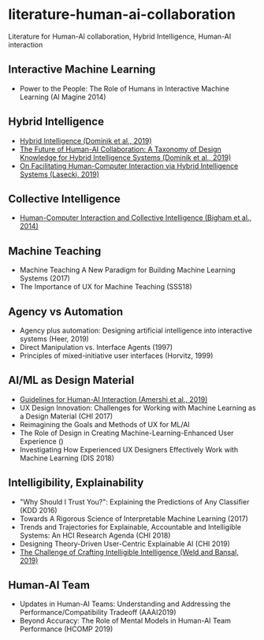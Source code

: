 # literature-human-ai-collaboration
Literature for Human-AI collaboration, Hybrid Intelligence, Human-AI interaction

## Interactive Machine Learning
- Power to the People: The Role of Humans in Interactive Machine Learning (AI Magine 2014)

## Hybrid Intelligence
- [Hybrid Intelligence (Dominik et al., 2019)](https://link.springer.com/article/10.1007/s12599-019-00595-2)
- [The Future of Human-AI Collaboration: A Taxonomy of Design Knowledge for Hybrid Intelligence Systems (Dominik et al., 2019)](https://www.alexandria.unisg.ch/254994/)
- [On Facilitating Human-Computer Interaction via Hybrid Intelligence Systems (Lasecki, 2019)](https://pdfs.semanticscholar.org/af1f/3e78f052e0f50840b284c94ff5ae2c3a1c8f.pdf)

## Collective Intelligence
- [Human-Computer Interaction and Collective Intelligence (Bigham et al., 2014)](https://pdfs.semanticscholar.org/348e/72a77ff388b5af54f7bf84c032317b4d083e.pdf)

## Machine Teaching
- Machine Teaching A New Paradigm for Building Machine Learning Systems (2017)
- The Importance of UX for Machine Teaching (SSS18)

## Agency vs Automation
- Agency plus automation: Designing artificial intelligence into interactive systems (Heer, 2019)
- Direct Manipulation vs. Interface Agents (1997)
- Principles of mixed-initiative user interfaces (Horvitz, 1999)

## AI/ML as Design Material
- [Guidelines for Human-AI Interaction (Amershi et al., 2019)](https://www.microsoft.com/en-us/research/uploads/prod/2019/01/Guidelines-for-Human-AI-Interaction-camera-ready.pdf)
- UX Design Innovation: Challenges for Working with Machine Learning as a Design Material (CHI 2017)
- Reimagining the Goals and Methods of UX for ML/AI
- The Role of Design in Creating Machine-Learning-Enhanced User Experience ()
- Investigating How Experienced UX Designers Effectively Work with Machine Learning (DIS 2018)

## Intelligibility, Explainability
- "Why Should I Trust You?": Explaining the Predictions of Any Classifier (KDD 2016)
- Towards A Rigorous Science of Interpretable Machine Learning (2017)
- Trends and Trajectories for Explainable, Accountable and Intelligible Systems: An HCI Research Agenda (CHI 2018)
- Designing Theory-Driven User-Centric Explainable AI (CHI 2019)
- [The Challenge of Crafting Intelligible Intelligence (Weld and Bansal, 2019)](https://cacm.acm.org/magazines/2019/6/237004-the-challenge-of-crafting-intelligible-intelligence/fulltext#R13)

## Human-AI Team
- Updates in Human-AI Teams: Understanding and Addressing the Performance/Compatibility Tradeoff (AAAI2019)
- Beyond Accuracy: The Role of Mental Models in Human-AI Team Performance (HCOMP 2019)
